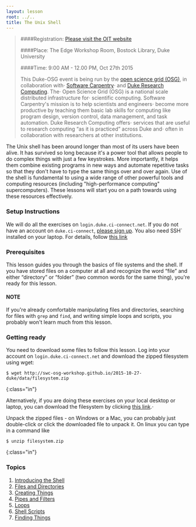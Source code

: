 ```yaml
---
layout: lesson
root: ../..
title: The Unix Shell
---
```


>
>####Registration: [Please visit the OIT website ](http://training.oit.duke.edu/research)
>
>####Place: The Edge Workshop Room, Bostock Library, Duke University
>
>####Time: 9:00 AM - 12.00 PM, Oct 27th 2015
>
>
> This Duke-OSG event is being run by the [open science grid (OSG)](http://opensciencegrid.org/), in collaboration with⋅
> [Software Carpentry](http://software-carpentry.org)⋅
> and <a href="https://rc.duke.edu/author/mdelongduke-edu/">Duke Research Computing</a>.  The⋅
> Open Science Grid (OSG) is a national scale distributed infrastructure for⋅
> scientific computing.  Software Carpentry's mission is to help scientists and engineers⋅
>  become more productive by teaching them basic lab skills for computing
>  like program design, version control, data management, and task automation. Duke Research Computing offers⋅
> services that are useful to research computing “as it is practiced” across Duke and⋅
> often in collaboration with researchers at other institutions.
>



The Unix shell has been around longer than most of its users have been alive.
It has survived so long because it's a power tool
that allows people to do complex things with just a few keystrokes.
More importantly,
it helps them combine existing programs in new ways
and automate repetitive tasks
so that they don't have to type the same things over and over again.
Use of the shell is fundamental to using a wide range of other powerful tools 
and computing resources (including "high-performance computing" supercomputers).
These lessons will start you on a path towards using these resources effectively.

### Setup Instructions
 We will do all the exercises on `login.duke.ci-connect.net`.  If you do not have an account on
 `duke.ci-connect`, [please sign up](https://duke.ci-connect.net/signup). You also need 
SSH` installed on your laptop.  For details, follow [this link](http://swc-osg-workshop.github.io/2015-10-27-duke/setup.html)

### Prerequisites
 This lesson guides you through the basics of file systems and the
 shell.  If you have stored files on a computer at all and recognize
 the word “file” and either “directory” or “folder” (two common words
 for the same thing), you're ready for this lesson.

#### NOTE
 If you're already comfortable manipulating files and directories,
 searching for files with `grep` and `find`, and writing simple loops
 and scripts, you probably won't learn much from this lesson.

### Getting ready

 You need to download some files to follow this lesson. Log into your account 
on <code>login.duke.ci-connect.net</code> and download the zipped filesystem using wget:

~~~
$ wget http://swc-osg-workshop.github.io/2015-10-27-duke/data/filesystem.zip
~~~
{:class="in"}

Alternatively, if you are doing these exercises on your local desktop or laptop, you can download 
the filesystem by clicking [this link](../../data/filesystem.zip).⋅

Unpack the zipped files - on Windows or a Mac, you can probably just double-click or click the downloaded
file to unpack it. On linux you can type in a command like

~~~
$ unzip filesystem.zip
~~~
{:class="in"}


### Topics

1.  [Introducing the Shell](00-intro.html)
2.  [Files and Directories](01-filedir.html)
3.  [Creating Things](02-create.html)
4.  [Pipes and Filters](03-pipefilter.html)
5.  [Loops](04-loop.html)
6.  [Shell Scripts](05-script.html)
7.  [Finding Things](06-find.html)

